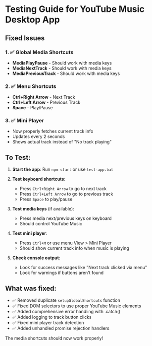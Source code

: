 # Testing Guide for YouTube Music Desktop App

## Fixed Issues

### 1. ✅ Global Media Shortcuts
- **MediaPlayPause** - Should work with media keys
- **MediaNextTrack** - Should work with media keys  
- **MediaPreviousTrack** - Should work with media keys

### 2. ✅ Menu Shortcuts
- **Ctrl+Right Arrow** - Next Track
- **Ctrl+Left Arrow** - Previous Track
- **Space** - Play/Pause

### 3. ✅ Mini Player
- Now properly fetches current track info
- Updates every 2 seconds
- Shows actual track instead of "No track playing"

## To Test:

1. **Start the app**: Run `npm start` or use `test-app.bat`

2. **Test keyboard shortcuts**:
   - Press `Ctrl+Right Arrow` to go to next track
   - Press `Ctrl+Left Arrow` to go to previous track
   - Press `Space` to play/pause

3. **Test media keys** (if available):
   - Press media next/previous keys on keyboard
   - Should control YouTube Music

4. **Test mini player**:
   - Press `Ctrl+M` or use menu View > Mini Player
   - Should show current track info when music is playing

5. **Check console output**:
   - Look for success messages like "Next track clicked via menu"
   - Look for warnings if buttons aren't found

## What was fixed:

- ✅ Removed duplicate `setupGlobalShortcuts` function
- ✅ Fixed DOM selectors to use proper YouTube Music elements
- ✅ Added comprehensive error handling with .catch()
- ✅ Added logging to track button clicks
- ✅ Fixed mini player track detection
- ✅ Added unhandled promise rejection handlers

The media shortcuts should now work properly!
